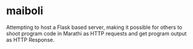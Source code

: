 # maiboli

Attempting to host a Flask based server, making it possible for others to shoot program code in Marathi as HTTP requests and get program output as HTTP Response.
